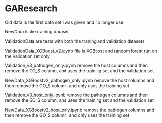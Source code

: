 # GAResearch

Old data is the first data set I was given and no longer use

NewData is the training dataset

ValidationData are tests with both the traning and validation datasets

ValidationData_XGBoost_v2.ipynb file is XGBoost and random forest run on the validation set only

Validation_v3_pathogen_only.ipynb remove the host columns and then remove the GO_S column, and uses the training set and the validation set

NewData_XGBoostv2_pathogen_only.ipynb remove the host columns and then remove the GO_S column, and only uses the training set

Validation_v3_host_only.ipynb remove the pathogen columns and then remove the GO_S column, and uses the training set and the validation set

NewData_XGBoostv2_host_only.ipynb remove the pathogen columns and then remove the GO_S column, and only uses the training set
